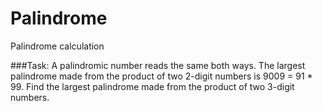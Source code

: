 # Palindrome
Palindrome calculation

###Task:
A palindromic number reads the same both ways. The largest palindrome made from the product of two 2-digit numbers is 9009 = 91 * 99.
Find the largest palindrome made from the product of two 3-digit numbers.
